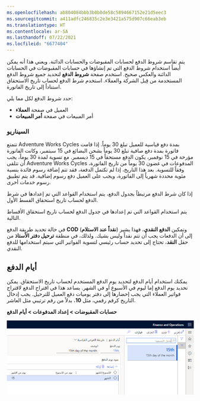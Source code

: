 ```yaml
---
ms.openlocfilehash: ab804084bbb3b0b0de58c5894667152e21d5eec3
ms.sourcegitcommit: a411adfc246835c2e3e3421a575d907c66eab3eb
ms.translationtype: HT
ms.contentlocale: ar-SA
ms.lasthandoff: 07/22/2021
ms.locfileid: "6677404"
---
```

يتم تقاسم شروط الدفع لحسابات المقبوضات والحسابات الدائنة. ويعني هذا أنه يمكن أيضاً استخدام شروط الدفع التي تم إنشاؤها في حسابات المقبوضات في الحسابات الدائنة والعكس صحيح. استخدم صفحة **شروط الدفع** لتحديد جميع شروط الدفع المستخدمة من قِبل الشركة والعملاء. استخدم شرط الدفع لحساب تاريخ الاستحقاق استناداً إلى تاريخ الفاتورة.

حدد شروط الدفع لكل مما يلي:

-   العميل في صفحة **العملاء**
-   أمر المبيعات في صفحة **أمر المبيعات**

### <a name="scenario"></a>السيناريو
تتمتع Adventure Works Cycles بمدة دفع قياسية للعميل تبلغ 30 يوماً. إذا قامت فاتورة بمدة دفع صافية تبلغ 30 يوماً بشحن البضائع في 15 سبتمبر، وكانت الفاتورة مؤرخة في 15 نوفمبر، يكون الدفع مستحقاً في 15 ديسمبر. مع تسوية لمدة 30 يوماً، يجب أن تتلقى Adventure Works Cycles المدفوعات في غضون 30 يوماً من تاريخ الفاتورة، وفقاً للتسوية. بعد هذا التاريخ، إذا لم تكتمل الدفعة، فقد تتم إضافة رسوم فائدة بنسبة مئوية محددة شهرياً إلى الفاتورة، ويجب على العميل دفع رسوم إضافية.
قد يتم تطبيق رسوم خدمات أخرى.

إذا كان شرط الدفع مرتبطاً بجدول الدفع، يتم استخدام القواعد التي تم إعدادها في شرط الدفع لحساب تاريخ استحقاق القسط الأول.

يتم استخدام القواعد التي تم إعدادها في جدول الدفع لحساب تاريخ استحقاق الأقساط التالية.

في حالة تحديد طريقة الدفع **COD** (**نقداً عند الاستلام**) وتمكين **الدفع النقدي**، فهذا يشير إلى أن الدفعات يجب أن تتم نقداً وليس بشيك. ولذلك، في منطقة **ترحيل دفتر الأستاذ** من حقل **النقد**، تحتاج إلى تحديد حساب رئيسي لتسوية الفواتير التي سيتم استخدامها للدفع النقدي.


## <a name="payment-days"></a>أيام الدفع 

يمكنك استخدام أيام الدفع لتحديد يوم الدفع المستخدم لحساب تاريخ الاستحقاق. يمكن تحديد يوم الدفع إما ليوم في الأسبوع أو في الشهر. يساعد هذا في اقتراح الدفع لاقتراح فواتير العملاء التي يجب إحضارها إلى دفتر يوميات دفع العميل للترحيل. يجب إدخال التاريخ كرقم رقمي، مثل **10**، بدلاً من رقم ترتيبي مثل العاشر.

**حسابات المقبوضات > إعداد المدفوعات > أيام الدفع**

![لقطة شاشة لصفحة أيام الدفع في Finance and Operations.](../media/payment-days.png) 


